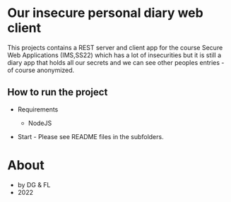 # Our insecure personal diary web client

This projects contains a REST server and client app for the course Secure Web Applications (IMS,SS22) which has a lot of insecurities but it is still a diary app that holds all our secrets and we can see other peoples entries - of course anonymized.

## How to run the project

* Requirements
	* NodeJS

* Start - Please see README files in the subfolders.


# About

* by DG & FL
* 2022
